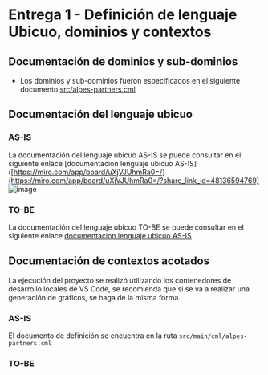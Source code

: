 # Entrega 1 - Definición de lenguaje Ubicuo, dominios y contextos
## Documentación de dominios y sub-dominios
- Los dominios y sub-dominios fueron especificados en el siguiente documento [src/alpes-partners.cml](https://github.com/jmalagonn/MISW4406-Mapas-de-contexto/blob/main/src/main/cml/alpes-partners.cml)
## Documentación del lenguaje ubicuo
### AS-IS
La documentación del lenguaje ubicuo AS-IS se puede consultar en el siguiente enlace [documentacion lenguaje ubicuo AS-IS]([https://miro.com/app/board/uXjVJUhmRa0=/](https://miro.com/app/board/uXjVJUhmRa0=/?share_link_id=48136594769)
<img alt="image" src="https://github.com/user-attachments/assets/7e9a686a-c44a-4c72-8a26-89289138a2a4" />
### TO-BE
La documentación del lenguaje ubicuo TO-BE se puede consultar en el siguiente enlace [documentacion lenguaje ubicuo AS-IS](#)

## Documentación de contextos acotados
La ejecución del proyecto se realizó utilizando los contenedores de desarrollo locales de VS Code, se recomienda que si se va a realizar una generación de gráficos, se haga de la misma forma.
### AS-IS
El documento de definición se encuentra en la ruta ``src/main/cml/alpes-partners.cml``
### TO-BE


